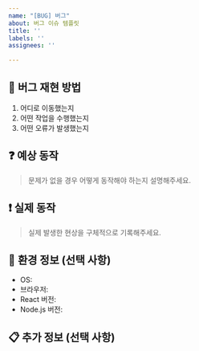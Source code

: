 ```yaml
---
name: "[BUG] 버그"
about: 버그 이슈 템플릿
title: ''
labels: ''
assignees: ''

---
```


## 🔎 버그 재현 방법

1. 어디로 이동했는지
2. 어떤 작업을 수행했는지
3. 어떤 오류가 발생했는지

## ❓ 예상 동작

> 문제가 없을 경우 어떻게 동작해야 하는지 설명해주세요.

## ❗️ 실제 동작

> 실제 발생한 현상을 구체적으로 기록해주세요.

## 🌱 환경 정보 (선택 사항)

- OS: <!-- [예: macOS 12.0] -->
- 브라우저: <!-- [예: Chrome, Safari] -->
- React 버전: <!-- [예: 18.x] -->
- Node.js 버전: <!-- [예: 20.18.2] -->

## 📋 추가 정보 (선택 사항)

